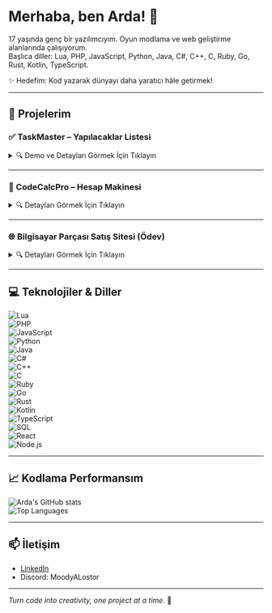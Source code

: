 # Merhaba, ben Arda! 👋

17 yaşında genç bir yazılımcıyım. Oyun modlama ve web geliştirme alanlarında çalışıyorum.  
Başlıca diller: Lua, PHP, JavaScript, Python, Java, C#, C++, C, Ruby, Go, Rust, Kotlin, TypeScript.  

✨ Hedefim: Kod yazarak dünyayı daha yaratıcı hâle getirmek!  

---

## 🚀 Projelerim

### ✅ TaskMaster – Yapılacaklar Listesi
<details>
<summary>🔍 Demo ve Detayları Görmek İçin Tıklayın</summary>

- Basit, modern ve kullanışlı yapılacaklar listesi  
- Karanlık mod desteği 🌙  
- Görevleri tarayıcıda saklayan `localStorage` entegrasyonu  

📌 [Canlı Demo](https://geoarda.github.io/TaskMaster/)  
📁 [GitHub Repo](https://github.com/geoarda/TaskMaster)

![TaskMaster GIF](https://media.giphy.com/media/3ohc0Vr7gq5Qf8x7cY/giphy.gif)

</details>

---

### 🧮 CodeCalcPro – Hesap Makinesi
<details>
<summary>🔍 Detayları Görmek İçin Tıklayın</summary>

- HTML, CSS ve JavaScript ile geliştirilmiş modern hesap makinesi  
- Renk temaları ve basit arayüz  

📌 [Canlı Demo](https://geoarda.github.io/CodeCalcPro/)  
📁 [GitHub Repo](https://github.com/geoarda/CodeCalcPro)

![CodeCalcPro GIF](https://media.giphy.com/media/xT9IgG50Fb7Mi0prBC/giphy.gif)

</details>

---

### 🌐 Bilgisayar Parçası Satış Sitesi (Ödev)
<details>
<summary>🔍 Detayları Görmek İçin Tıklayın</summary>

- Okul projesi olarak geliştirilmiş bilgisayar parçası satış sitesi  
- Basit ve kullanışlı arayüz  

📌 [Canlı Demo](http://bilgisayarparcasisatan.somee.com/)  

![PC Shop GIF](https://media.giphy.com/media/26xBuwvrzP0FZxC6A/giphy.gif)

</details>

---

## 💻 Teknolojiler & Diller

![Lua](https://img.shields.io/badge/Lua-2C2D72?style=for-the-badge&logo=lua&logoColor=white)  
![PHP](https://img.shields.io/badge/PHP-777BB4?style=for-the-badge&logo=php&logoColor=white)  
![JavaScript](https://img.shields.io/badge/JavaScript-F7DF1E?style=for-the-badge&logo=javascript&logoColor=black)  
![Python](https://img.shields.io/badge/Python-3776AB?style=for-the-badge&logo=python&logoColor=white)  
![Java](https://img.shields.io/badge/Java-007396?style=for-the-badge&logo=java&logoColor=white)  
![C#](https://img.shields.io/badge/C%23-239120?style=for-the-badge&logo=c-sharp&logoColor=white)  
![C++](https://img.shields.io/badge/C++-00599C?style=for-the-badge&logo=c%2b%2b&logoColor=white)  
![C](https://img.shields.io/badge/C-555555?style=for-the-badge&logo=c&logoColor=white)  
![Ruby](https://img.shields.io/badge/Ruby-CC342D?style=for-the-badge&logo=ruby&logoColor=white)  
![Go](https://img.shields.io/badge/Go-00ADD8?style=for-the-badge&logo=go&logoColor=white)  
![Rust](https://img.shields.io/badge/Rust-000000?style=for-the-badge&logo=rust&logoColor=white)  
![Kotlin](https://img.shields.io/badge/Kotlin-0095D5?style=for-the-badge&logo=kotlin&logoColor=white)  
![TypeScript](https://img.shields.io/badge/TypeScript-3178C6?style=for-the-badge&logo=typescript&logoColor=white)  
![SQL](https://img.shields.io/badge/SQL-4479A1?style=for-the-badge&logo=postgresql&logoColor=white)  
![React](https://img.shields.io/badge/React-20232A?style=for-the-badge&logo=react&logoColor=61DAFB)  
![Node.js](https://img.shields.io/badge/Node.js-339933?style=for-the-badge&logo=nodedotjs&logoColor=white)

---

## 📈 Kodlama Performansım

![Arda's GitHub stats](https://github-readme-stats.vercel.app/api?username=Arda0&show_icons=true&theme=radical)  
![Top Languages](https://github-readme-stats.vercel.app/api/top-langs/?username=Arda0&layout=compact&theme=radical)

---

## 📫 İletişim

- [LinkedIn](https://www.linkedin.com/in/arda-a-020bb5380/)  
- Discord: MoodyALostor  

---

*Turn code into creativity, one project at a time.* 🚀
